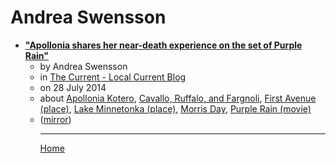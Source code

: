 # Andrea Swensson

 - [**"Apollonia shares her near-death experience on the set of Purple Rain"**](https://blog.thecurrent.org/2014/07/apollonia-shares-her-near-death-experience-on-the-set-of-purple-rain/)<ul><li>by Andrea Swensson</li><li>in [The Current - Local Current Blog](https://blog.thecurrent.org/)</li><li>on 28 July 2014</li><li>about [Apollonia Kotero](../../topics/apollonia-kotero/index.md), [Cavallo, Ruffalo, and Fargnoli](../../topics/cavallo-ruffalo-and-fargnoli/index.md), [First Avenue (place)](../../topics/place/first-avenue/index.md), [Lake Minnetonka (place)](../../topics/place/lake-minnetonka/index.md), [Morris Day](../../topics/morris-day/index.md), [Purple Rain (movie)](../../topics/movie/purple-rain/index.md)</li><li>([mirror](https://web.archive.org/web/*/https://blog.thecurrent.org/2014/07/apollonia-shares-her-near-death-experience-on-the-set-of-purple-rain/))</li><ul>

----

[Home](../index.md)
